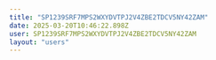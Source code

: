 ```yaml
---
title: "SP1239SRF7MPS2WXYDVTPJ2V4ZBE2TDCV5NY42ZAM"
date: 2025-03-20T10:46:22.898Z
user: SP1239SRF7MPS2WXYDVTPJ2V4ZBE2TDCV5NY42ZAM
layout: "users"
---
```

    